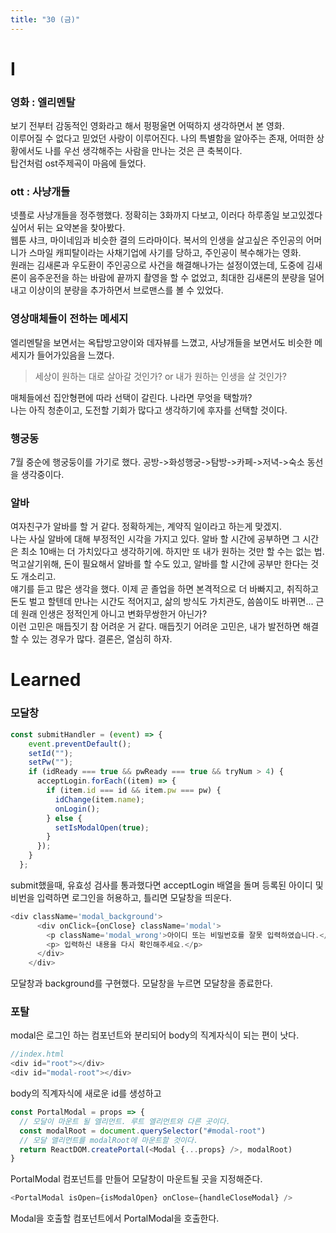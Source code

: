 ```yaml
---
title: "30 (금)"
---
```

# I
### 영화 : 엘리멘탈
보기 전부터 감동적인 영화라고 해서 펑펑울면 어떡하지 생각하면서 본 영화.   
이루어질 수 없다고 믿었던 사랑이 이루어진다. 나의 특별함을 알아주는 존재, 어떠한 상황에서도 나를 우선 생각해주는 사람을 만나는 것은 큰 축복이다.      
탑건처럼 ost주제곡이 마음에 들었다.   
### ott : 사냥개들
넷플로 사냥개들을 정주행했다. 정확히는 3화까지 다보고, 이러다 하루종일 보고있겠다 싶어서 뒤는 요약본을 찾아봤다.   
웹툰 샤크, 마이네임과 비슷한 결의 드라마이다. 복서의 인생을 살고싶은 주인공의 어머니가 스마일 캐피탈이라는 사채기업에 사기를 당하고, 주인공이 복수해가는 영화.   
원래는 김새론과 우도환이 주인공으로 사건을 해결해나가는 설정이였는데, 도중에 김새론이 음주운전을 하는 바람에 끝까지 촬영을 할 수 없었고, 최대한 김새론의 분량을 덜어내고 이상이의 분량을 추가하면서 브로맨스를 볼 수 있었다.
### 영상매체들이 전하는 메세지
엘리멘탈을 보면서는 옥탑방고양이와 데자뷰를 느꼈고, 사냥개들을 보면서도 비슷한 메세지가 들어가있음을 느꼈다.   
> 세상이 원하는 대로 살아갈 것인가? or 내가 원하는 인생을 살 것인가? 
>
매체들에선 집안형편에 따라 선택이 갈린다. 나라면 무엇을 택할까?   
나는 아직 청춘이고, 도전할 기회가 많다고 생각하기에 후자를 선택할 것이다.
### 행궁동
7월 중순에 행궁둥이를 가기로 했다. 공방->화성행궁->탐방->카페->저녁->숙소 동선을 생각중이다.
### 알바
여자친구가 알바를 할 거 같다. 정확하게는, 계약직 일이라고 하는게 맞겠지.   
나는 사실 알바에 대해 부정적인 시각을 가지고 있다. 알바 할 시간에 공부하면 그 시간은 최소 10배는 더 가치있다고 생각하기에. 하지만 또 내가 원하는 것만 할 수는 없는 법. 먹고살기위해, 돈이 필요해서 알바를 할 수도 있고, 알바를 할 시간에 공부만 한다는 것도 개소리고.   
얘기를 듣고 많은 생각을 했다. 이제 곧 졸업을 하면 본격적으로 더 바빠지고, 취직하고 돈도 벌고 할텐데 만나는 시간도 적어지고, 삶의 방식도 가치관도, 씀씀이도 바뀌면... 근데 원래 인생은 정적인게 아니고 변화무쌍한거 아닌가?   
이런 고민은 매듭짓기 참 어려운 거 같다. 매듭짓기 어려운 고민은, 내가 발전하면 해결할 수 있는 경우가 많다. 결론은, 열심히 하자.

# Learned
### 모달창
```js
const submitHandler = (event) => {
    event.preventDefault();
    setId("");
    setPw("");
    if (idReady === true && pwReady === true && tryNum > 4) {
      acceptLogin.forEach((item) => {
        if (item.id === id && item.pw === pw) {
          idChange(item.name);
          onLogin();
        } else {
          setIsModalOpen(true);
        }
      });
    }
  };
```
submit했을때, 유효성 검사를 통과했다면 acceptLogin 배열을 돌며 등록된 아이디 및 비번을 입력하면 로그인을 허용하고, 틀리면 모달창을 띄운다.
```js
<div className='modal_background'>
      <div onClick={onClose} className='modal'>
        <p className='modal_wrong'>아이디 또는 비밀번호를 잘못 입력하였습니다.</p>
        <p> 입력하신 내용을 다시 확인해주세요.</p>
      </div>
    </div> 
```
모달창과 background를 구현했다. 모달창을 누르면 모달창을 종료한다.
### 포탈
modal은 로그인 하는 컴포넌트와 분리되어 body의 직계자식이 되는 편이 낫다.
```js
//index.html
<div id="root"></div>
<div id="modal-root"></div>
```
body의 직계자식에 새로운 id를 생성하고
```js
const PortalModal = props => {
  // 모달이 마운트 될 엘리먼트. 루트 엘리먼트와 다른 곳이다.
  const modalRoot = document.querySelector("#modal-root")
  // 모달 앨리먼트를 modalRoot에 마운트할 것이다.
  return ReactDOM.createPortal(<Modal {...props} />, modalRoot)
}
```
PortalModal 컴포넌트를 만들어 모달창이 마운트될 곳을 지정해준다.
```js
<PortalModal isOpen={isModalOpen} onClose={handleCloseModal} />
```
Modal을 호출할 컴포넌트에서 PortalModal을 호출한다.
